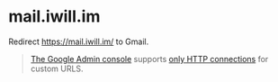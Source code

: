 # mail.iwill.im

Redirect https://mail.iwill.im/ to Gmail.

> [The Google Admin console](https://admin.google.com/iwill.im/AdminHome) supports [only HTTP connections](https://support.google.com/a/answer/53340?hl=en) for custom URLS.
